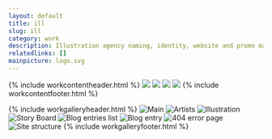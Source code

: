```yaml
---
layout: default
title: ill
slug: ill
category: work
description: Illustration agency naming, identity, website and promo materials
relatedlinks: []
mainpicture: logo.svg
---
```


{% include workcontentheader.html %}
	<img src="/ohyeah/{{ page.slug }}/cards.jpg" class="work__figure">
	<img src="/ohyeah/{{ page.slug }}/card.jpg" class="work__figure">
	<img src="/ohyeah/{{ page.slug }}/pages.png" class="work__figure">
	<img src="/ohyeah/{{ page.slug }}/text.svg" class="work__figure">
{% include workcontentfooter.html %}

{% include workgalleryheader.html %}
	<img src="/ohyeah/{{ page.slug }}/main.jpg" class="work__figure" alt="Main">
	<img src="/ohyeah/{{ page.slug }}/artists.jpg" class="work__figure" alt="Artists">
	<img src="/ohyeah/{{ page.slug }}/illustration.jpg" class="work__figure" alt="Illustration">
	<img src="/ohyeah/{{ page.slug }}/storyboard.jpg" class="work__figure" alt="Story Board">
	<img src="/ohyeah/{{ page.slug }}/blog.jpg" class="work__figure" alt="Blog entries list">
	<img src="/ohyeah/{{ page.slug }}/blog-post.jpg" class="work__figure" alt="Blog entry">
	<img src="/ohyeah/{{ page.slug }}/404.jpg" class="work__figure" alt="404 error page">
	<img src="/ohyeah/{{ page.slug }}/site-structure.jpg" class="work__figure" alt="Site structure">
{% include workgalleryfooter.html %}